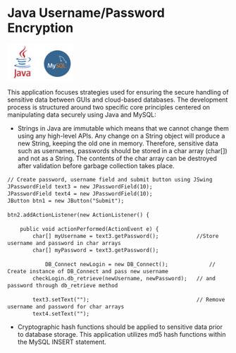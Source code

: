 # Java Username/Password Encryption
<img src="images/Java_MySQL.png" width="150">

This application focuses strategies used for ensuring the secure handling of sensitive data between GUIs and cloud-based databases. The development process is structured around two specific core principles centered on manipulating data securely using Java and MySQL:

* Strings in Java are immutable which means that we cannot change them using any high-level APIs. Any change on a String object will produce a new String, keeping the old one in memory. Therefore, sensitive data such as usernames, passwords should be stored in a char array (char[]) and not as a String. The contents of the char array can be destroyed after validation before garbage collection takes place.
```
// Create password, username field and submit button using JSwing
JPasswordField text3 = new JPasswordField(10);
JPasswordField text4 = new JPasswordField(10);
JButton btn1 = new JButton("Submit");

btn2.addActionListener(new ActionListener() {
			
	public void actionPerformed(ActionEvent e) {
		char[] myUsername = text3.getPassword();            //Store username and password in char arrays
		char[] myPassword = text3.getPassword();
            
         	DB_Connect newLogin = new DB_Connect();             // Create instance of DB_Connect and pass new username
		checkLogin.db_retrieve(newUsername, newPassword);   // and password through db_retrieve method 
					
		text3.setText("");                                  // Remove username and password for char arrays
		text4.setText("");        
```


* Cryptographic hash functions should be applied to sensitive data prior to database storage. This application utilizes md5 hash functions within the MySQL INSERT statement.
